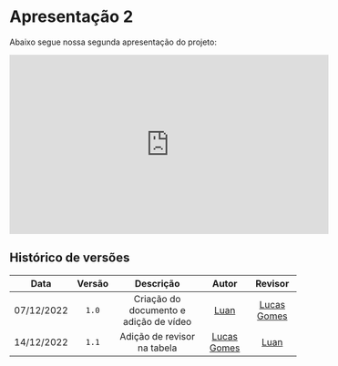 # Apresentação 2

Abaixo segue nossa segunda apresentação do projeto:

<iframe width="560" height="315" src="https://www.youtube.com/embed/12HjV0VDNuA" title="YouTube video player" frameborder="0" allow="accelerometer; autoplay; clipboard-write; encrypted-media; gyroscope; picture-in-picture" allowfullscreen></iframe>

## Histórico de versões

|    Data    | Versão |      Descrição       |               Autor               |                    Revisor                     |
| :--------: | :----: | :------------------: | :-------------------------------: | :--------------------------------------------: |
| 07/12/2022 |  `1.0`   | Criação do documento e adição de vídeo | [Luan](https://github.com/Luanmq) | [Lucas Gomes](https://github.com/lucasgcaldas) |
| 14/12/2022 | `1.1`  | Adição de revisor na tabela | [Lucas Gomes](https://github.com/lucasgcaldas) | [Luan](https://github.com/Luanmq) |